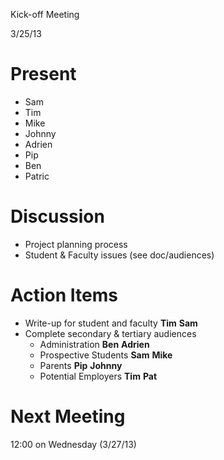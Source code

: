 Kick-off Meeting

3/25/13

Present
=======
- Sam
- Tim
- Mike
- Johnny
- Adrien
- Pip
- Ben
- Patric

Discussion
==========

- Project planning process
- Student & Faculty issues (see doc/audiences)

Action Items
============

- Write-up for student and faculty **Tim** **Sam**
- Complete secondary & tertiary audiences
	- Administration **Ben** **Adrien**
	- Prospective Students **Sam** **Mike**
	- Parents **Pip** **Johnny**
	- Potential Employers **Tim** **Pat**

Next Meeting
============
12:00 on Wednesday (3/27/13)